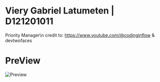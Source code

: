 # Viery Gabriel Latumeten | D121201011
Priority Manager\n
credit to: https://www.youtube.com/@codinginflow & devtwofaces


# PreView
![Preview](https://user-images.githubusercontent.com/112059210/207760484-7f9c84eb-fa93-45a9-8bc9-ba4dfe9f9d94.png)
